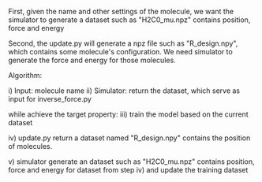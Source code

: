 First, given the name and other settings of the molecule, we want the simulator to generate a dataset such as "H2C0_mu.npz" contains position, force and energy

Second, the update.py will generate a npz file such as "R_design.npy", which contains some molecule's configuration. We need simulator to generate the force and energy for those molecules.


Algorithm:

i) Input: molecule name
ii) Simulator: return the dataset, which serve as input for inverse_force.py

while achieve the target property:
  iii) train the model based on the current dataset
  
  iv) update.py return a dataset named "R_design.npy" contains the position of molecules.
  
  v) simulator generate an dataset such as "H2C0_mu.npz" contains position, force and energy for dataset from step iv) and update the training dataset


